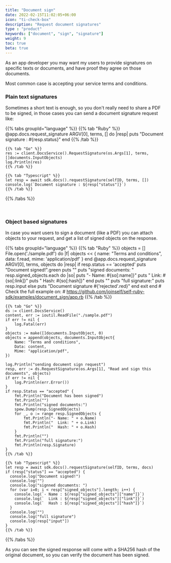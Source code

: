 ```yaml
---
title: "Document sign"
date: 2022-02-15T11:02:05+06:00
icon: "ti-check-box"
description: "Request document signatures"
type : "product"
keywords: ["document", "sign", "signature"]
weight: 9
toc: true
beta: true
---
```


As an app developer you may want my users to provide signatures on specific texts or documents, and have proof they agree on those documents. 

Most common case is accepting your service terms and conditions.

### Plain text signatures

Sometimes a short text is enough, so you don't really need to share a PDF to be signed, in those cases you can send a document signature request like:

{{% tabs groupId="language" %}}
    {{% tab "Ruby" %}}
    @app.docs.request_signature ARGV[0], terms, [] do |resp|
        puts "Document signature : #{resp.status}"
    end
    {{% /tab %}}

    {{% tab "Go" %}}
    res := client.DocsService().RequestSignature(os.Args[1], terms, []documents.InputObjects)
    log.Println(res)
    {{% /tab %}}

    {{% tab "Typescript" %}}
    let resp = await sdk.docs().requestSignature(selfID, terms, [])
    console.log(`Document signature : ${resp["status"]}`)
    {{% /tab %}}
{{% /tabs %}}

<br />

### Object based signatures

In case you want users to sign a document (like a PDF) you can attach objects to your request, and get a list of signed objects on the response.

{{% tabs groupId="language" %}}
    {{% tab "Ruby" %}}
    objects = []
    File.open('./sample.pdf') do |f|
        objects << {
            name: "Terms and conditions",
            data: f.read,
            mime: 'application/pdf'
        }
    end
    @app.docs.request_signature ARGV[0], terms, objects do |resp|
        if resp.status == 'accepted'
            puts "Document signed!".green
            puts ""
            puts "signed documents: "
            resp.signed_objects.each do |so|
                puts "- Name:  #{so[:name]}"
                puts "  Link:  #{so[:link]}"
                puts "  Hash:  #{so[:hash]}"
            end
            puts ""
            puts "full signature:"
            puts resp.input
        else
            puts "Document signature #{'rejected'.red}"
        end
        exit
    end
    # Check the full example on:
    # https://github.com/joinself/self-ruby-sdk/examples/document_sign/app.rb
    {{% /tab %}}

    {{% tab "Go" %}}
	ds := client.DocsService()
	content, err := ioutil.ReadFile("./sample.pdf")
	if err != nil {
		log.Fatal(err)
	}    
	objects := make([]documents.InputObject, 0)
	objects = append(objects, documents.InputObject{
		Name: "Terms and conditions",
		Data: content,
		Mime: "application/pdf",
	})

	log.Println("sending document sign request")
	resp, err := ds.RequestSignature(os.Args[1], "Read and sign this documents", objects)
	if err != nil {
		log.Println(err.Error())
	}
	if resp.Status == "accepted" {
		fmt.Println("Document has been signed")
		fmt.Println("")
		fmt.Println("signed documents:")
		spew.Dump(resp.SignedObjects)
		for _, o := range resp.SignedObjects {
			fmt.Println("- Name: " + o.Name)
			fmt.Println("  Link: " + o.Link)
			fmt.Println("  Hash: " + o.Hash)
		}
		fmt.Println("")
		fmt.Println("full signature:")
		fmt.Println(resp.Signature)
	}
    {{% /tab %}}

    {{% tab "Typescript" %}}
    let resp = await sdk.docs().requestSignature(selfID, terms, docs)
    if (resp["status"] == "accepted") {
      console.log("Document signed!")
      console.log("")
      console.log("signned documents: ")
      for (var i=0; i < resp["signed_objects"].length; i++) {
        console.log(`- Name : ${resp["signed_objects"]["name"]}`)
        console.log(`  Link : ${resp["signed_objects"]["link"]}`)
        console.log(`  Hash : ${resp["signed_objects"]["hash"]}`)
      }
      console.log("")
      console.log("full signature")
      console.log(resp["input"])
    }
    {{% /tab %}}
{{% /tabs %}}

As you can see the signed response will come with a SHA256 hash of the original document, so you can verify the document has been signed.

